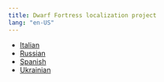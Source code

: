 ```yaml
---
title: Dwarf Fortress localization project
lang: "en-US"
---
```


- [Italian](it)
- [Russian](russian)
- [Spanish](spanish)
- [Ukrainian](uk)
